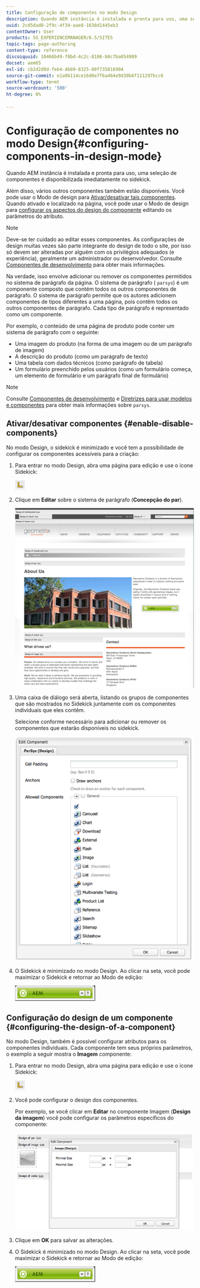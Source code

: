 ```yaml
---
title: Configuração de componentes no modo Design
description: Quando AEM instância é instalada e pronta para uso, uma seleção de componentes é disponibilizada imediatamente no sidekick. Além disso, vários outros componentes também estão disponíveis. Você pode usar o Modo de design para Ativar/Desativar tais componentes.
uuid: 2cd5dad0-2f9c-4f34-aae8-1638d1445eb3
contentOwner: User
products: SG_EXPERIENCEMANAGER/6.5/SITES
topic-tags: page-authoring
content-type: reference
discoiquuid: 10466b49-f8bd-4c2c-8106-b0c7ba054989
docset: aem65
exl-id: cb2d2d0d-feb4-4b89-8325-80f735816904
source-git-commit: e1a0b114ce16d0e7f6a464e9d30b8f111297bcc6
workflow-type: tm+mt
source-wordcount: '500'
ht-degree: 0%

---
```


# Configuração de componentes no modo Design{#configuring-components-in-design-mode}

Quando AEM instância é instalada e pronta para uso, uma seleção de componentes é disponibilizada imediatamente no sidekick.

Além disso, vários outros componentes também estão disponíveis. Você pode usar o Modo de design para [Ativar/desativar tais componentes](#enabledisablecomponentsusingdesignmode). Quando ativado e localizado na página, você pode usar o Modo de design para [configurar os aspectos do design do componente](#configuringcomponentsusingdesignmode) editando os parâmetros do atributo.

>[!NOTE]
>
>Deve-se ter cuidado ao editar esses componentes. As configurações de design muitas vezes são parte integrante do design de todo o site, por isso só devem ser alteradas por alguém com os privilégios adequados (e experiência), geralmente um administrador ou desenvolvedor. Consulte [Componentes de desenvolvimento](/help/sites-developing/components.md) para obter mais informações.

Na verdade, isso envolve adicionar ou remover os componentes permitidos no sistema de parágrafo da página. O sistema de parágrafo ( `parsys`) é um componente composto que contém todos os outros componentes de parágrafo. O sistema de parágrafo permite que os autores adicionem componentes de tipos diferentes a uma página, pois contêm todos os outros componentes de parágrafo. Cada tipo de parágrafo é representado como um componente.

Por exemplo, o conteúdo de uma página de produto pode conter um sistema de parágrafo com o seguinte:

* Uma imagem do produto (na forma de uma imagem ou de um parágrafo de imagem)
* A descrição do produto (como um parágrafo de texto)
* Uma tabela com dados técnicos (como parágrafo de tabela)
* Um formulário preenchido pelos usuários (como um formulário começa, um elemento de formulário e um parágrafo final de formulário)

>[!NOTE]
>
>Consulte [Componentes de desenvolvimento](/help/sites-developing/components.md#paragraphsystem) e [Diretrizes para usar modelos e componentes](/help/sites-developing/dev-guidelines-bestpractices.md#guidelines-for-using-templates-and-components) para obter mais informações sobre `parsys`.

## Ativar/desativar componentes {#enable-disable-components}

No modo Design, o sidekick é minimizado e você tem a possibilidade de configurar os componentes acessíveis para a criação:

1. Para entrar no modo Design, abra uma página para edição e use o ícone Sidekick:

   ![](do-not-localize/chlimage_1.png)

1. Clique em **Editar** sobre o sistema de parágrafo (**Concepção do par**).

   ![screen_shot_2012-02-08at102726am](assets/screen_shot_2012-02-08at102726am.png)

1. Uma caixa de diálogo será aberta, listando os grupos de componentes que são mostrados no Sidekick juntamente com os componentes individuais que eles contêm.

   Selecione conforme necessário para adicionar ou remover os componentes que estarão disponíveis no sidekick.

   ![screen_shot_2012-02-08at103407am](assets/screen_shot_2012-02-08at103407am.png)

1. O Sidekick é minimizado no modo Design. Ao clicar na seta, você pode maximizar o Sidekick e retornar ao Modo de edição:

   ![](do-not-localize/sidekick-collapsed.png)

## Configuração do design de um componente {#configuring-the-design-of-a-component}

No modo Design, também é possível configurar atributos para os componentes individuais. Cada componente tem seus próprios parâmetros, o exemplo a seguir mostra o **Imagem** componente:

1. Para entrar no modo Design, abra uma página para edição e use o ícone Sidekick:

   ![](do-not-localize/chlimage_1-1.png)

1. Você pode configurar o design dos componentes.

   Por exemplo, se você clicar em **Editar** no componente Imagem (**Design da imagem**) você pode configurar os parâmetros específicos do componente:

   ![chlimage_1-5](assets/chlimage_1-5.png)

1. Clique em **OK** para salvar as alterações.

1. O Sidekick é minimizado no modo Design. Ao clicar na seta, você pode maximizar o Sidekick e retornar ao Modo de edição:

   ![](do-not-localize/sidekick-collapsed-1.png)

